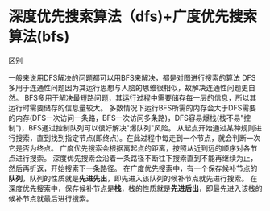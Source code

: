 # **深度优先搜索算法（dfs)+广度优先搜索算法(bfs)**

区别



一般来说用DFS解决的问题都可以用BFS来解决，都是对图进行搜索的算法
DFS多用于连通性问题因为其运行思想与人脑的思维很相似，故解决连通性问题更自然。
BFS多用于解决最短路问题，其运行过程中需要储存每一层的信息，所以其运行时需要储存的信息量较大。
多数情况下运行BFS所需的内存会大于DFS需要的内存(DFS一次访问一条路，BFS一次访问多条路)，DFS容易爆栈(栈不易"控制")，BFS通过控制队列可以很好解决"爆队列"风险。
从起点开始通过某种规则进行搜索，直到找到指定节点(即终点)。在此过程中每走到一个节点，就会判断一次它是否为终点。
广度优先搜索会根据离起点的距离，按照从近到远的顺序对各节点进行搜索。
深度优先搜索会沿着一条路径不断往下搜索直到不能再继续为止，然后再折返，开始搜索下一条路径。
在广度优先搜索中，有一个保存候补节点的**队列**，队列的性质就是**先进先出**，即先进入该队列的候补节点就先进行搜索。
在深度优先搜索中，保存候补节点是**栈**，栈的性质就是**先进后出**，即最先进入该栈的候补节点就最后进行搜索。

